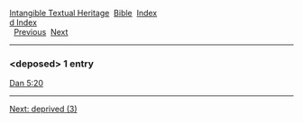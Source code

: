 [Intangible Textual Heritage](../../index)  [Bible](../index) 
[Index](index)   
[d Index](_d_)  
  [Previous](c03024)  [Next](c03026) 

------------------------------------------------------------------------

### &lt;deposed&gt; 1 entry

[Dan 5:20](../kjv/dan005.htm#020)  

------------------------------------------------------------------------

[Next: deprived (3)](c03026)
